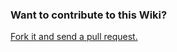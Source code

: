 ### Want to contribute to this Wiki?

[Fork it and send a pull request.](https://github.com/nanos/FediFetcher-docs)